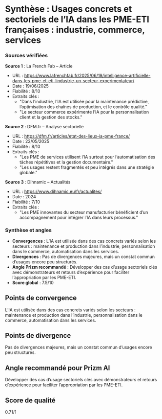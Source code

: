 # Synthèse : Usages concrets et sectoriels de l’IA dans les PME-ETI françaises : industrie, commerce, services

### Sources vérifiées  
**Source 1** : La French Fab – Article  
- URL : https://www.lafrenchfab.fr/2025/06/19/intelligence-artificielle-dans-les-pme-et-eti-lindustrie-un-secteur-experimentateur/  
- Date : 19/06/2025  
- Fiabilité : 8/10  
- Extraits clés :  
  * "Dans l’industrie, l’IA est utilisée pour la maintenance prédictive, l’optimisation des chaînes de production, et le contrôle qualité."  
  * "Le secteur commerce expérimente l’IA pour la personnalisation client et la gestion des stocks."  

**Source 2** : DFM.fr – Analyse sectorielle  
- URL : https://dfm.fr/articles/etat-des-lieux-ia-pme-france/  
- Date : 22/05/2025  
- Fiabilité : 8/10  
- Extraits clés :  
  * "Les PME de services utilisent l’IA surtout pour l’automatisation des tâches répétitives et la gestion documentaire."  
  * "Les usages restent fragmentés et peu intégrés dans une stratégie globale."  

**Source 3** : Dihnamic – Actualités  
- URL : https://www.dihnamic.eu/fr/actualites/  
- Date : 2024  
- Fiabilité : 7/10  
- Extraits clés :  
  * "Les PME innovantes du secteur manufacturier bénéficient d’un accompagnement pour intégrer l’IA dans leurs processus."  

### Synthèse et angles  
- **Convergences** : L’IA est utilisée dans des cas concrets variés selon les secteurs : maintenance et production dans l’industrie, personnalisation dans le commerce, automatisation dans les services.  
- **Divergences** : Pas de divergences majeures, mais un constat commun d’usages encore peu structurés.  
- **Angle Prizm recommandé** : Développer des cas d’usage sectoriels clés avec démonstrateurs et retours d’expérience pour faciliter l’appropriation par les PME-ETI.  
- **Score global** : 7.5/10

## Points de convergence
L’IA est utilisée dans des cas concrets variés selon les secteurs : maintenance et production dans l’industrie, personnalisation dans le commerce, automatisation dans les services.  

## Points de divergence
Pas de divergences majeures, mais un constat commun d’usages encore peu structurés.  

## Angle recommandé pour Prizm AI
Développer des cas d’usage sectoriels clés avec démonstrateurs et retours d’expérience pour faciliter l’appropriation par les PME-ETI.  

## Score de qualité
0.71/1
